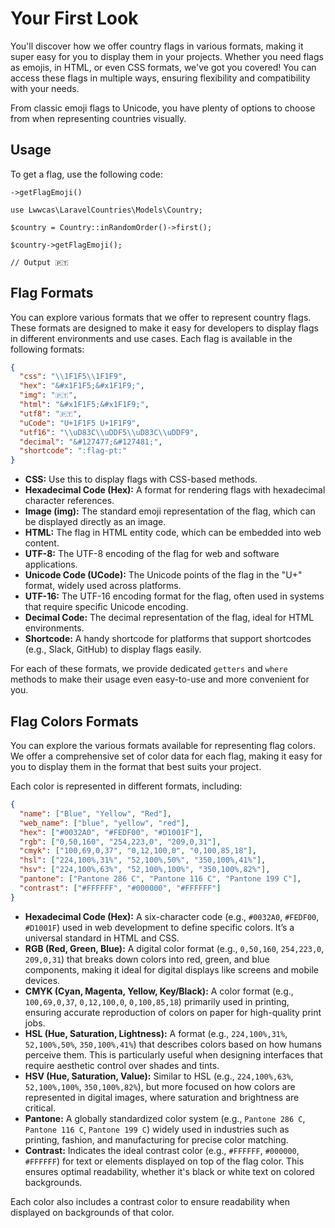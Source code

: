 # Your First Look

You'll discover how we offer country flags in various formats, making it super easy for you to display them in your projects. Whether you need flags as emojis, in HTML, or even CSS formats, we've got you covered! You can access these flags in multiple ways, ensuring flexibility and compatibility with your needs.

From classic emoji flags to Unicode, you have plenty of options to choose from when representing countries visually.

## Usage

To get a flag, use the following code:

```php{5}
->getFlagEmoji()
```

```php{5}
use Lwwcas\LaravelCountries\Models\Country;

$country = Country::inRandomOrder()->first();

$country->getFlagEmoji();

// Output 🇵🇹

```

## Flag Formats

You can explore various formats that we offer to represent country flags. These formats are designed to make it easy for developers to display flags in different environments and use cases. Each flag is available in the following formats:

```json
{
  "css": "\\1F1F5\\1F1F9",
  "hex": "&#x1F1F5;&#x1F1F9;",
  "img": "🇵🇹",
  "html": "&#x1F1F5;&#x1F1F9;",
  "utf8": "🇵🇹",
  "uCode": "U+1F1F5 U+1F1F9",
  "utf16": "\\uD83C\\uDDF5\\uD83C\\uDDF9",
  "decimal": "&#127477;&#127481;",
  "shortcode": ":flag-pt:"
}
```

- **CSS:** Use this to display flags with CSS-based methods.
- **Hexadecimal Code (Hex):** A format for rendering flags with hexadecimal character references.
- **Image (img):** The standard emoji representation of the flag, which can be displayed directly as an image.
- **HTML:** The flag in HTML entity code, which can be embedded into web content.
- **UTF-8:** The UTF-8 encoding of the flag for web and software applications.
- **Unicode Code (UCode):** The Unicode points of the flag in the "U+" format, widely used across platforms.
- **UTF-16:** The UTF-16 encoding format for the flag, often used in systems that require specific Unicode encoding.
- **Decimal Code:** The decimal representation of the flag, ideal for HTML environments.
- **Shortcode:** A handy shortcode for platforms that support shortcodes (e.g., Slack, GitHub) to display flags easily.


For each of these formats, we provide dedicated `getters` and `where` methods to make their usage even easy-to-use and more convenient for you.


## Flag Colors Formats

You can explore the various formats available for representing flag colors. We offer a comprehensive set of color data for each flag, making it easy for you to display them in the format that best suits your project.

Each color is represented in different formats, including:

```json
{
  "name": ["Blue", "Yellow", "Red"],
  "web_name": ["blue", "yellow", "red"],
  "hex": ["#0032A0", "#FEDF00", "#D1001F"],
  "rgb": ["0,50,160", "254,223,0", "209,0,31"],
  "cmyk": ["100,69,0,37", "0,12,100,0", "0,100,85,18"],
  "hsl": ["224,100%,31%", "52,100%,50%", "350,100%,41%"],
  "hsv": ["224,100%,63%", "52,100%,100%", "350,100%,82%"],
  "pantone": ["Pantone 286 C", "Pantone 116 C", "Pantone 199 C"],
  "contrast": ["#FFFFFF", "#000000", "#FFFFFF"]
}
```

- **Hexadecimal Code (Hex):** A six-character code (e.g., `#0032A0`, `#FEDF00`, `#D1001F`) used in web development to define specific colors. It’s a universal standard in HTML and CSS.
- **RGB (Red, Green, Blue):** A digital color format (e.g., `0,50,160`, `254,223,0`, `209,0,31`) that breaks down colors into red, green, and blue components, making it ideal for digital displays like screens and mobile devices.
- **CMYK (Cyan, Magenta, Yellow, Key/Black):** A color format (e.g., `100,69,0,37`, `0,12,100,0`, `0,100,85,18`) primarily used in printing, ensuring accurate reproduction of colors on paper for high-quality print jobs.
- **HSL (Hue, Saturation, Lightness):** A format (e.g., `224,100%,31%`, `52,100%,50%`, `350,100%,41%`) that describes colors based on how humans perceive them. This is particularly useful when designing interfaces that require aesthetic control over shades and tints.
- **HSV (Hue, Saturation, Value):** Similar to HSL (e.g., `224,100%,63%`, `52,100%,100%`, `350,100%,82%`), but more focused on how colors are represented in digital images, where saturation and brightness are critical.
- **Pantone:** A globally standardized color system (e.g., `Pantone 286 C`, `Pantone 116 C`, `Pantone 199 C`) widely used in industries such as printing, fashion, and manufacturing for precise color matching.
- **Contrast:** Indicates the ideal contrast color (e.g., `#FFFFFF`, `#000000`, `#FFFFFF`) for text or elements displayed on top of the flag color. This ensures optimal readability, whether it's black or white text on colored backgrounds.


Each color also includes a contrast color to ensure readability when displayed on backgrounds of that color.
